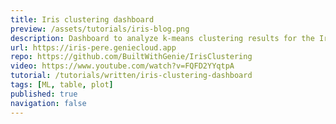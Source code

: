 ```yaml
---
title: Iris clustering dashboard
preview: /assets/tutorials/iris-blog.png
description: Dashboard to analyze k-means clustering results for the Iris dataset.
url: https://iris-pere.geniecloud.app
repo: https://github.com/BuiltWithGenie/IrisClustering
video: https://www.youtube.com/watch?v=FQFD2YYqtpA
tutorial: /tutorials/written/iris-clustering-dashboard
tags: [ML, table, plot]
published: true
navigation: false
---
```

